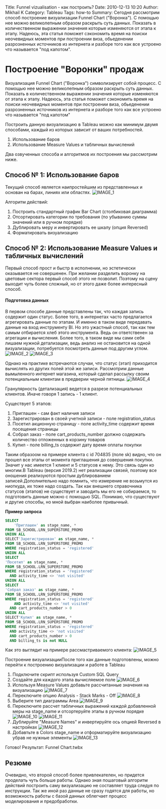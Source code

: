 Title: Funnel vizualisation - как построить?
Date: 2010-12-13 10:20
Author: Mikhail K
Category: Tableau
Tags: how-to
Summary: Сегодня рассмотрим способ построение визуализации Funnel Chart ("Воронка"). С помощью нее можно великолепным образом раскрыть суть данных. Показать в количественном выражении значения которые изменяются от этапа к этапу. Надеюсь, эта статья поможет сэкономить время на поиски неочевидных моментов при построении виза, обьеденении разрозненных источников из интернета и разборе того как все устроено что называется "под капотом".


# Построение "Воронки" продаж

Визуализация Funnel Chart ("Воронка") символизирует собой процесс. С помощью нее можно великолепным образом раскрыть суть данных. Показать в количественном выражении значения которые изменяются от этапа к этапу. Надеюсь, эта статья поможет сэкономить время на поиски неочевидных моментов при построении виза, обьеденении разрозненных источников из интернета и разборе того как все устроено что называется "под капотом"

Построить данную визуализацию в Tableau можно как минимум двумя способами, каждый из которых зависит от ваших потребностей.

1. Использование баров
2. Использование Measure Values и табличных вычислений

Два озвученных способа и алгоритмов их построения мы рассмотрим ниже.

## Способ № 1: Использование баров

Текущий способ является наипростейшим из представленных и основан на барах, линиях или областях.
![IMAGE_1]({static}/images/funnel/IMAGE_1.png)

Алгоритм действий:

1. Построить стандартный график Bar Chart (столбиковая диаграмма)
2. Отсортировать категории по требования (по убыванию суммы значений или в ручном порядке)
3. Дублировать меру и инвертировать ее шкалу (опция Reversed)
4. Форматировать визуализацию

## Способ № 2: Использование Measure Values и табличных вычислений

Первый способ прост и быстр в исполнении, но эстетически оказывается не совершенен. При желании разделить воронку на цветовые сектора первый способ этого не позволит. Поэтому на сцену выходит чуть более сложный, но от этого даже более интересный способ.  

#### Подготовка данных

В первом способе данные представлены так, что каждая запись содержит один статус. Более того, в интернетах часто предлагается агрегировать данные по этапам. И именно в таком виде передавать данные на вход инструменту BI. Но это ужастный способ, так как тем самым отбирается хлеб этого инструмента. Ведь он ответственен за агрегации и вычисления. Более того, в таком виде мы сами себя лишаем нужной детализации, ведь анализ не остановится на одной визуализации, потребуется посмотреть данные под другим углом.
![IMAGE_2]({static}/images/funnel/IMAGE_2.png)
![IMAGE_3]({static}/images/funnel/IMAGE_3.png)

Однако на практике встречаются случаи, что статус (этап) приходится вычислять из других полей этой же записи. Рассмотрим данные вымыленного интернет магазина, который сделал рассылку своим потенциальным клиентам в предверии черной пятницы.
![IMAGE_4]({static}/images/funnel/IMAGE_4.png)

Гранулярность (детализация) ведется в разрезе потенциальных клиентов. Иначе говоря 1 запись - 1 клиент. 

Существует 5 этапов:

1. Приглашен - сам факт наличия записи
2. Зарегистрирован в своей учетной записи - поле registration_status
3. Посетил акционную страницу - поле activity_time содержит время посещения страницы
4. Собрал заказ - поле cart_products_number должно содержать количество отложенных в корзину товаров
5. Купил - поле billing_ts содержит дату время оплаты покупки

Таким образоом на примере клиента с id 704835 (поле sk) видно, что он прошел все этапы от момента приглашения до совершения покупки. Значит у нас имеется 1 клиент и 5 статусов к нему. Это связь один ко многим.В Tableau (версия 2019.2) нет реализации связей, поэтому все оношения реализуются простым дублированием записей.Дополнительно надо помнить, что измерение не возьмутся из ниоткуда, их тоже надо создать. Так как внешнего справочника статусов (этапов) не существует и заводить мы его не собираемся, то подготовить данные можно с помощью SQL. Понимаю, что существуют и другие способы, но мной выбран наиболее привычный.

**Пример запроса**

```sql
SELECT 
    'Приглашен' as stage_name, *
FROM SB_SCHOOL.LRN_SUPERSTORE_PROMO
UNION ALL
SELECT'Зарегистрирован' as stage_name, *
FROM SB_SCHOOL.LRN_SUPERSTORE_PROMO
WHERE registration_status = 'registered'
UNION ALL
SELECT
'Посетил' as stage_name, *
FROM SB_SCHOOL.LRN_SUPERSTORE_PROMO
WHERE registration_status = 'registered' 
  AND activity_time <> 'not visited'
UNION ALL
SELECT
'Собрал заказ' as stage_name, *
FROM SB_SCHOOL.LRN_SUPERSTORE_PROMO
WHERE registration_status = 'registered' 
    AND activity_time <> 'not visited' 
  AND cart_products_number > 0
UNION ALL
SELECT'Купил' as stage_name, *
FROM SB_SCHOOL.LRN_SUPERSTORE_PROMO
WHERE registration_status = 'registered' 
  AND activity_time <> 'not visited' 
  AND cart_products_number > 0
  AND billing_ts is not NULL
```

Как это выглядит на примере рассмастриваемого клиента:
![IMAGE_5]({static}/images/funnel/IMAGE_5.png)

Построение визуализацииПосле того как данные подготовлены, можно перейти к построению визуализации и работе в Tableau

1. Подключите скрипт используя Custom SQL Query
2. Создайте для каждого этапа вычисляемое поле
![IMAGE_6]({static}/images/funnel/IMAGE_6.png)
3. Используя Measure Values добавьте рассчитанные значения на визуализацию
![IMAGE_7]({static}/images/funnel/IMAGE_7.png)
4. Переключите опцию Analysis - Stack Marks - Off
![IMAGE_8]({static}/images/funnel/IMAGE_8.png)
5. Выберите тип диаграммы Area
![IMAGE_9]({static}/images/funnel/IMAGE_9.png)
6. Переключите рассчет табличных выражений каждой добавленной меры на stage_name и отсортеруйте этапы в ручном порядке
![IMAGE_10]({static}/images/funnel/IMAGE_10.png)
![IMAGE_11]({static}/images/funnel/IMAGE_11.png)
7. Дублируйте "Measure Names" и инвертируйте ось опцией Reversed в настройках
![IMAGE_12]({static}/images/funnel/IMAGE_12.png)
8. Добавтьте в Colors stage_name и отформатируйте визуализацию убрав не нужные элементы
![IMAGE_13]({static}/images/funnel/IMAGE_13.png)

Готово! 
Результат:  Funnel Chart.twbx

## Резюме

Очевидно, что второй способ более привлекателен, но придется проделать чуть больше работы. Однако зная пошаговый алгоритм действий построить саму визуализацию не составляет труда следуя по инструкции. Так же иной раз данные не сразу годятся для работы, но возможность работы с базой данных облегчает процесс моделирования и предобработки.
